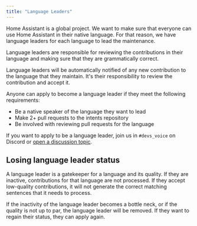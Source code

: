 ```yaml
---
title: "Language Leaders"
---
```


Home Assistant is a global project. We want to make sure that everyone can use Home Assistant in their native language. For that reason, we have language leaders for each language to lead the maintenance.

Language leaders are responsible for reviewing the contributions in their language and making sure that they are grammatically correct.

Language leaders will be automatically notified of any new contribution to the language that they maintain. It's their responsibility to review the contribution and accept it.

Anyone can apply to become a language leader if they meet the following requirements:

- Be a native speaker of the language they want to lead
- Make 2+ pull requests to the intents repository
- Be involved with reviewing pull requests for the language

If you want to apply to be a language leader, join us in `#devs_voice` on Discord or [open a discussion topic](https://github.com/home-assistant/intents/discussions).

## Losing language leader status

A language leader is a gatekeeper for a language and its quality. If they are inactive, contributions for that language are not processed. If they accept low-quality contributions, it will not generate the correct matching sentences that it needs to process.

If the inactivity of the language leader becomes a bottle neck, or if the quality is not up to par, the language leader will be removed. If they want to regain their status, they can apply again.
